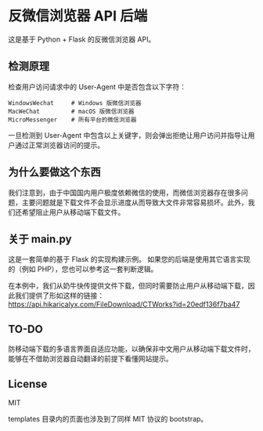 # 反微信浏览器 API 后端
这是基于 Python + Flask 的反微信浏览器 API。

## 检测原理
检查用户访问请求中的 User-Agent 中是否包含以下字符：
```
WindowsWechat     # Windows 版微信浏览器
MacWeChat         # macOS 版微信浏览器
MicroMessenger    # 所有平台的微信浏览器
```
一旦检测到 User-Agent 中包含以上关键字，则会弹出拒绝让用户访问并指导让用户通过正常浏览器访问的提示。

## 为什么要做这个东西
我们注意到，由于中国国内用户极度依赖微信的使用，而微信浏览器存在很多问题，主要问题就是下载文件不会显示进度从而导致大文件非常容易损坏。此外，我们还希望阻止用户从移动端下载文件。

## 关于 main.py
这是一套简单的基于 Flask 的实现构建示例。
如果您的后端是使用其它语言实现的（例如 PHP），您也可以参考这一套判断逻辑。

在本例中，我们从奶牛快传提供文件下载，但同时需要防止用户从移动端下载，因此我们提供了形如这样的链接：
https://api.hikaricalyx.com/FileDownload/CTWorks?id=20edf136f7ba47

## TO-DO
防移动端下载的多语言界面自适应功能，以确保非中文用户从移动端下载文件时，能够在不借助浏览器自动翻译的前提下看懂网站提示。

## License
MIT

templates 目录内的页面也涉及到了同样 MIT 协议的 bootstrap。
